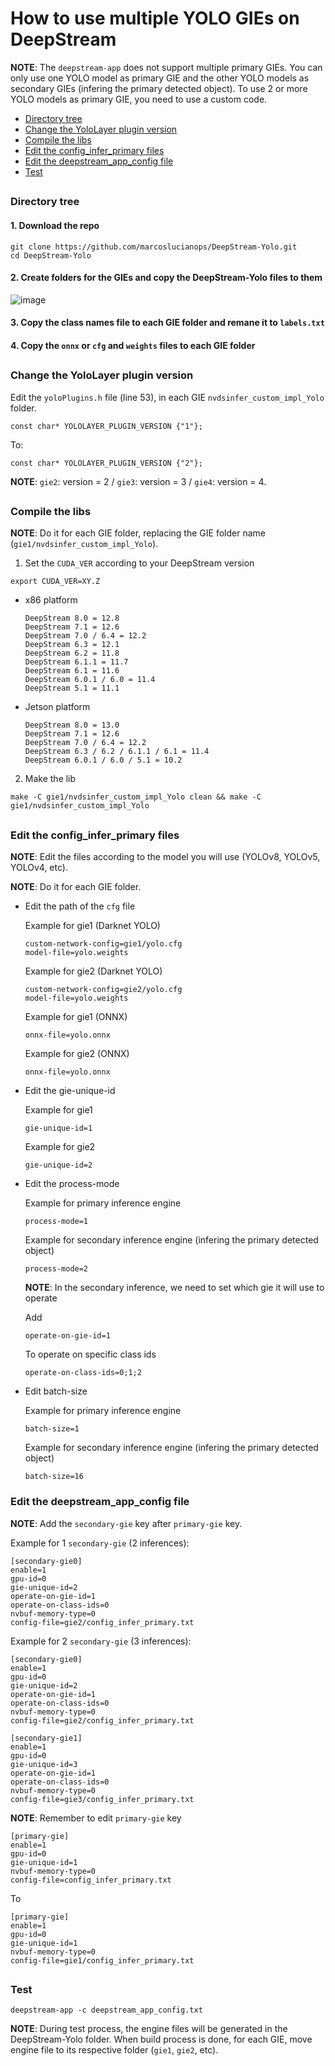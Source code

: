 # How to use multiple YOLO GIEs on DeepStream

**NOTE**: The `deepstream-app` does not support multiple primary GIEs. You can only use one YOLO model as primary GIE and the other YOLO models as secondary GIEs (infering the primary detected object). To use 2 or more YOLO models as primary GIE, you need to use a custom code.

* [Directory tree](#directory-tree)
* [Change the YoloLayer plugin version](#change-the-yololayer-plugin-version)
* [Compile the libs](#compile-the-libs)
* [Edit the config_infer_primary files](#edit-the-config_infer_primary-files)
* [Edit the deepstream_app_config file](#edit-the-deepstream_app_config-file)
* [Test](#test)

##

### Directory tree

#### 1. Download the repo

```
git clone https://github.com/marcoslucianops/DeepStream-Yolo.git
cd DeepStream-Yolo
```

#### 2. Create folders for the GIEs and copy the DeepStream-Yolo files to them

![image](multipleGIEs_tree.png)

#### 3. Copy the class names file to each GIE folder and remane it to `labels.txt`

#### 4. Copy the `onnx` or `cfg` and `weights` files to each GIE folder

##

### Change the YoloLayer plugin version

Edit the `yoloPlugins.h` file (line 53), in each GIE `nvdsinfer_custom_impl_Yolo` folder.

```
const char* YOLOLAYER_PLUGIN_VERSION {"1"};
```
To:
```
const char* YOLOLAYER_PLUGIN_VERSION {"2"};
```

**NOTE**: `gie2`: version = 2 / `gie3`: version = 3 / `gie4`: version = 4.

##

### Compile the libs

**NOTE**: Do it for each GIE folder, replacing the GIE folder name (`gie1/nvdsinfer_custom_impl_Yolo`).

1. Set the `CUDA_VER` according to your DeepStream version

```
export CUDA_VER=XY.Z
```

* x86 platform

  ```
  DeepStream 8.0 = 12.8
  DeepStream 7.1 = 12.6
  DeepStream 7.0 / 6.4 = 12.2
  DeepStream 6.3 = 12.1
  DeepStream 6.2 = 11.8
  DeepStream 6.1.1 = 11.7
  DeepStream 6.1 = 11.6
  DeepStream 6.0.1 / 6.0 = 11.4
  DeepStream 5.1 = 11.1
  ```

* Jetson platform

  ```
  DeepStream 8.0 = 13.0
  DeepStream 7.1 = 12.6
  DeepStream 7.0 / 6.4 = 12.2
  DeepStream 6.3 / 6.2 / 6.1.1 / 6.1 = 11.4
  DeepStream 6.0.1 / 6.0 / 5.1 = 10.2
  ```

2. Make the lib

```
make -C gie1/nvdsinfer_custom_impl_Yolo clean && make -C gie1/nvdsinfer_custom_impl_Yolo
```

##

### Edit the config_infer_primary files

**NOTE**: Edit the files according to the model you will use (YOLOv8, YOLOv5, YOLOv4, etc).

**NOTE**: Do it for each GIE folder.

* Edit the path of the `cfg` file

  Example for gie1 (Darknet YOLO)

  ```
  custom-network-config=gie1/yolo.cfg
  model-file=yolo.weights
  ```

  Example for gie2 (Darknet YOLO)

  ```
  custom-network-config=gie2/yolo.cfg
  model-file=yolo.weights
  ```

  Example for gie1 (ONNX)

  ```
  onnx-file=yolo.onnx
  ```

  Example for gie2 (ONNX)

  ```
  onnx-file=yolo.onnx
  ```

* Edit the gie-unique-id

  Example for gie1

  ```
  gie-unique-id=1
  ```

  Example for gie2

  ```
  gie-unique-id=2
  ```

* Edit the process-mode

  Example for primary inference engine

  ```
  process-mode=1
  ```

  Example for secondary inference engine (infering the primary detected object)

  ```
  process-mode=2
  ```

  **NOTE**: In the secondary inference, we need to set which gie it will use to operate

  Add
  ```
  operate-on-gie-id=1
  ```

  To operate on specific class ids

  ```
  operate-on-class-ids=0;1;2
  ```

* Edit batch-size

  Example for primary inference engine

  ```
  batch-size=1
  ```

  Example for secondary inference engine (infering the primary detected object)

  ```
  batch-size=16
  ```

### Edit the deepstream_app_config file

**NOTE**: Add the `secondary-gie` key after `primary-gie` key.

Example for 1 `secondary-gie` (2 inferences):

```
[secondary-gie0]
enable=1
gpu-id=0
gie-unique-id=2
operate-on-gie-id=1
operate-on-class-ids=0
nvbuf-memory-type=0
config-file=gie2/config_infer_primary.txt
```

Example for 2 `secondary-gie` (3 inferences):
```
[secondary-gie0]
enable=1
gpu-id=0
gie-unique-id=2
operate-on-gie-id=1
operate-on-class-ids=0
nvbuf-memory-type=0
config-file=gie2/config_infer_primary.txt

[secondary-gie1]
enable=1
gpu-id=0
gie-unique-id=3
operate-on-gie-id=1
operate-on-class-ids=0
nvbuf-memory-type=0
config-file=gie3/config_infer_primary.txt
```

**NOTE**: Remember to edit `primary-gie` key

```
[primary-gie]
enable=1
gpu-id=0
gie-unique-id=1
nvbuf-memory-type=0
config-file=config_infer_primary.txt
```

To
```
[primary-gie]
enable=1
gpu-id=0
gie-unique-id=1
nvbuf-memory-type=0
config-file=gie1/config_infer_primary.txt
```

##

### Test

```
deepstream-app -c deepstream_app_config.txt
```

**NOTE**: During test process, the engine files will be generated in the DeepStream-Yolo folder. When build process is done, for each GIE, move engine file to its respective folder (`gie1`, `gie2`, etc).
